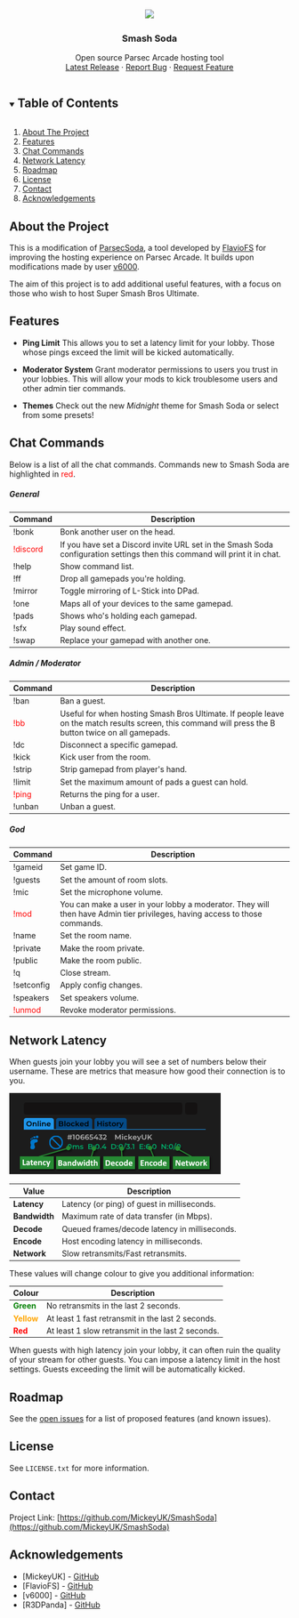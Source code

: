 <!-- PROJECT LOGO -->
<br />
<p align="center">
  <img src="https://github.com/MickeyUK/SmashSoda/raw/master/github/logo.png">
  <h3 align="center">Smash Soda</h3>

  <p align="center">
    Open source Parsec Arcade hosting tool
    <br />
    <a href="https://github.com/MickeyUK/SmashSoda/releases">Latest Release</a>
    ·
    <a href="https://github.com/MickeyUK/SmashSoda/issues">Report Bug</a>
    ·
    <a href="https://github.com/MickeyUK/SmashSoda/issues">Request Feature</a>
  </p>
</p>

<!-- TABLE OF CONTENTS -->
<details open="open">
  <summary><h2 style="display: inline-block">Table of Contents</h2></summary>
  <ol>
    <li>
      <a href="#about-the-project">About The Project</a>
    </li>
    <li><a href="#features">Features</a></li>
    <li><a href="#chat-commands">Chat Commands</a></li>
    <li><a href="#network-latency">Network Latency</a></li>
    <li><a href="#roadmap">Roadmap</a></li>
    <li><a href="#license">License</a></li>
    <li><a href="#contact">Contact</a></li>
    <li><a href="#acknowledgements">Acknowledgements</a></li>
  </ol>
</details>


## About the Project

This is a modification of <a href="https://github.com/FlavioFS/">ParsecSoda</a>, a tool developed by <a href="https://github.com/FlavioFS/">FlavioFS</a> for improving the hosting experience on Parsec Arcade. It builds upon modifications made by user <a href="https://github.com/v6ooo/">v6000</a>.

The aim of this project is to add additional useful features, with a focus on those who wish to host Super Smash Bros Ultimate.

## Features

  * **Ping Limit**
  This allows you to set a latency limit for your lobby. Those whose pings exceed the limit will be kicked automatically.

  * **Moderator System**
  Grant moderator permissions to users you trust in your lobbies. This will allow your mods to kick troublesome users and other admin tier commands.

  * **Themes**
  Check out the new *Midnight* theme for Smash Soda or select from some presets!

## Chat Commands

Below is a list of all the chat commands. Commands new to Smash Soda are highlighted in <span style="color:red">red</span>.

##### General
|Command|Description|
| ----------- | ----------- |
|!bonk| Bonk another user on the head.
|<span style="color:red">!discord</span>| If you have set a Discord invite URL set in the Smash Soda configuration settings then this command will print it in chat.
|!help| Show command list.
|!ff| Drop all gamepads you're holding.
|!mirror| Toggle mirroring of L-Stick into DPad.
|!one| Maps all of your devices to the same gamepad.
|!pads| Shows who's holding each gamepad.
|!sfx| Play sound effect.
|!swap| Replace your gamepad with another one.

##### Admin / Moderator
|Command|Description|
| ----------- | ----------- |
|!ban| Ban a guest.
|<span style="color:red">!bb</span>| Useful for when hosting Smash Bros Ultimate. If people leave on the match results screen, this command will press the B button twice on all gamepads.
|!dc| Disconnect a specific gamepad.
|!kick| Kick user from the room.
|!strip| Strip gamepad from player's hand.
|!limit| Set the maximum amount of pads a guest can hold.
|<span style="color:red">!ping</span>| Returns the ping for a user.
|!unban| Unban a guest.

##### God
|Command|Description|
| ----------- | ----------- |
|!gameid| Set game ID.
|!guests| Set the amount of room slots.
|!mic| Set the microphone volume.
|<span style="color:red">!mod</span>| You can make a user in your lobby a moderator. They will then have Admin tier privileges, having access to those commands.
|!name| Set the room name.
|!private| Make the room private.
|!public| Make the room public.
|!q| Close stream.
|!setconfig| Apply config changes.
|!speakers| Set speakers volume.
|<span style="color:red">!unmod| Revoke moderator permissions.

## Network Latency

When guests join your lobby you will see a set of numbers below their username. These are metrics that measure how good their connection is to you.

<img src="github/network.png">

|Value|Description|
| ----------- | ----------- |
|**Latency**| Latency (or ping) of guest in milliseconds.
|**Bandwidth**| Maximum rate of data transfer (in Mbps).
|**Decode**| Queued frames/decode latency in milliseconds.
|**Encode**| Host encoding latency in milliseconds.
|**Network**| Slow retransmits/Fast retransmits.

These values will change colour to give you additional information:

|Colour|Description|
| ----------- | ----------- |
|<span style="color: green; font-weight: bold">Green</span>| No retransmits in the last 2 seconds.
|<span style="color: orange; font-weight: bold">Yellow</span>| At least 1 fast retransmit in the last 2 seconds.
|<span style="color: red; font-weight: bold">Red</span>| At least 1 slow retransmit in the last 2 seconds.

When guests with high latency join your lobby, it can often ruin the quality of your stream for other guests. You can impose a latency limit in the host settings. Guests exceeding the limit will be automatically kicked.

## Roadmap

See the [open issues](https://github.com/MickeyUK/SmashSoda/issues) for a list of proposed features (and known issues).


## License

See `LICENSE.txt` for more information.


## Contact


Project Link: [https://github.com/MickeyUK/SmashSoda](https://github.com/MickeyUK/SmashSoda)



<!-- ACKNOWLEDGEMENTS -->
## Acknowledgements

* [MickeyUK] - [GitHub](https://github.com/MickeyUK)
* [FlavioFS] - [GitHub](https://github.com/FlavioFS/)
* [v6000] - [GitHub](https://github.com/v6ooo/)
* [R3DPanda] - [GitHub](https://github.com/R3DPanda1/)